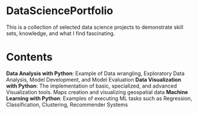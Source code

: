 # DataSciencePortfolio
This is a collection of selected data science projects to demonstrate skill sets, knowledge, and what I find fascinating.
# Contents
**Data Analysis with Python**: Example of Data wrangling, Exploratory Data Analysis, Model Development, and Model Evaluation
**Data Visualization with Python**: The implementation of basic, specialized, and advanced Visualization tools. Maps creation and visualizing geospatial data
**Machine Learning with Python**: Examples of executing ML tasks such as Regression, Classification, Clustering, Recommender Systems
